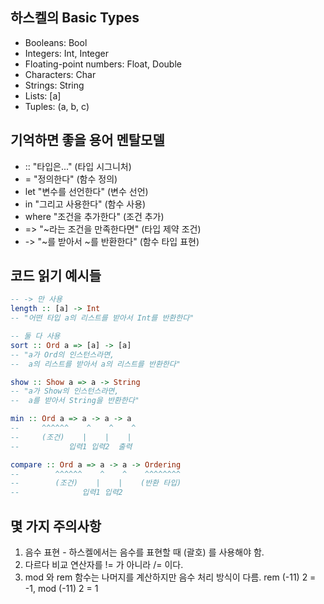 ## 하스켈의 Basic Types

- Booleans: Bool
- Integers: Int, Integer
- Floating-point numbers: Float, Double
- Characters: Char
- Strings: String
- Lists: [a]
- Tuples: (a, b, c)

## 기억하면 좋을 용어 멘탈모델

- :: "타입은..." (타입 시그니처)
- = "정의한다" (함수 정의)
- let "변수를 선언한다" (변수 선언)
- in "그리고 사용한다" (함수 사용)
- where "조건을 추가한다" (조건 추가)
- => "~라는 조건을 만족한다면" (타입 제약 조건)
- -> "~를 받아서 ~를 반환한다" (함수 타입 표현)

## 코드 읽기 예시들

```haskell
-- -> 만 사용
length :: [a] -> Int
-- "어떤 타입 a의 리스트를 받아서 Int를 반환한다"

-- 둘 다 사용
sort :: Ord a => [a] -> [a]
-- "a가 Ord의 인스턴스라면,
--  a의 리스트를 받아서 a의 리스트를 반환한다"

show :: Show a => a -> String
-- "a가 Show의 인스턴스라면,
--  a를 받아서 String을 반환한다"
```

```haskell
min :: Ord a => a -> a -> a
--     ^^^^^^    ^    ^    ^
--     (조건)    |    |    |
--           입력1 입력2  출력

compare :: Ord a => a -> a -> Ordering
--        ^^^^^^    ^    ^    ^^^^^^^^
--        (조건)    |    |    (반환 타입)
--              입력1 입력2
```

## 몇 가지 주의사항

1. 음수 표현 - 하스켈에서는 음수를 표현할 때 (괄호) 를 사용해야 함.
2. 다르다 비교 연산자를 != 가 아니라 /= 이다.
3. mod 와 rem 함수는 나머지를 계산하지만 음수 처리 방식이 다름. rem (-11) 2 = -1, mod (-11) 2 = 1